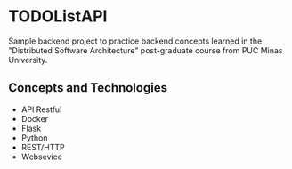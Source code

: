 # TODOListAPI

Sample backend project to practice backend concepts learned in the "Distributed Software Architecture" post-graduate course from PUC Minas University.

## Concepts and Technologies
- API Restful
- Docker
- Flask
- Python
- REST/HTTP
- Websevice